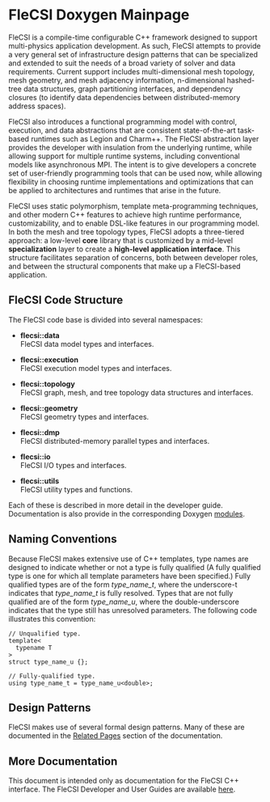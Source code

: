 # FleCSI Doxygen Mainpage

FleCSI is a compile-time configurable C++ framework designed to support
multi-physics application development. As such, FleCSI attempts to
provide a very general set of infrastructure design patterns that can be
specialized and extended to suit the needs of a broad variety of solver
and data requirements.  Current support includes multi-dimensional mesh
topology, mesh geometry, and mesh adjacency information, n-dimensional
hashed-tree data structures, graph partitioning interfaces, and
dependency closures (to identify data dependencies between
distributed-memory address spaces).

FleCSI also introduces a functional programming model with control,
execution, and data abstractions that are consistent state-of-the-art
task-based runtimes such as Legion and Charm++. The FleCSI abstraction
layer provides the developer with insulation from the underlying
runtime, while allowing support for multiple runtime systems, including
conventional models like asynchronous MPI.  The intent is to give
developers a concrete set of user-friendly programming tools that can be
used now, while allowing flexibility in choosing runtime implementations
and optimizations that can be applied to architectures and runtimes that
arise in the future.

FleCSI uses static polymorphism, template meta-programming techniques,
and other modern C++ features to achieve high runtime performance,
customizability, and to enable DSL-like features in our programming
model. In both the mesh and tree topology types, FleCSI adopts a
three-tiered approach: a low-level **core** library that is customized
by a mid-level **specialization** layer to create a **high-level
application interface**. This structure facilitates separation of
concerns, both between developer roles, and between the structural
components that make up a FleCSI-based application.

## FleCSI Code Structure

The FleCSI code base is divided into several namespaces:

* **flecsi::data**<br>
  FleCSI data model types and interfaces.

* **flecsi::execution**<br>
  FleCSI execution model types and interfaces.

* **flecsi::topology**<br>
  FleCSI graph, mesh, and tree topology data structures and interfaces.

* **flecsi::geometry**<br>
  FleCSI geometry types and interfaces.

* **flecsi::dmp**<br>
  FleCSI distributed-memory parallel types and interfaces.

* **flecsi::io**<br>
  FleCSI I/O types and interfaces.

* **flecsi::utils**<br>
  FleCSI utility types and functions.

Each of these is described in more detail in the developer guide.
Documentation is also provide in the corresponding Doxygen
[modules](modules.html).

## Naming Conventions

Because FleCSI makes extensive use of C++ templates, type names are
designed to indicate whether or not a type is fully qualified (A fully
qualified type is one for which all template parameters have been
specified.) Fully qualified types are of the form *type_name_t*, where
the underscore-t indicates that *type_name_t* is fully resolved. Types
that are not fully qualified are of the form *type_name_u*, where the
double-underscore indicates that the type still has unresolved
parameters. The following code illustrates this convention:
```
// Unqualified type.
template<
  typename T
>
struct type_name_u {};

// Fully-qualified type.
using type_name_t = type_name_u<double>;
```

## Design Patterns

FleCSI makes use of several formal design patterns. Many of these are
documented in the [Related Pages](pages.html) section of the documentation.


## More Documentation

This document is intended only as documentation for the FleCSI C++
interface. The FleCSI Developer and User Guides are available
[here](https://flecsi.lanl.gov).

<!-- vim: set tabstop=2 shiftwidth=2 expandtab fo=cqt tw=72 : -->
